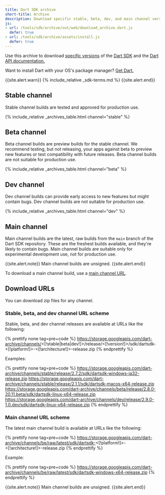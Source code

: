 ```yaml
---
title: Dart SDK archive
short-title: Archive
description: Download specific stable, beta, dev, and main channel versions of the Dart SDK and the Dart API documentation.
js:
- url: /tools/sdk/archive/out/web/download_archive.dart.js
  defer: true
- url: /tools/sdk/archive/assets/install.js
  defer: true
---
```


Use this archive to download
[specific versions](/get-dart#release-channels) of the
[Dart SDK](/tools/sdk)
and the [Dart API documentation.]({{site.dart_api}}/{{site.data.pkg-vers.SDK.channel}})

Want to install Dart with your OS's package manager?
[Get Dart.](/get-dart)

{{site.alert.warn}}
  {% include_relative _sdk-terms.md %}
{{site.alert.end}}

## Stable channel

Stable channel builds are tested and approved for production use.

{% include_relative _archives_table.html channel="stable" %}

## Beta channel

Beta channel builds are preview builds for the stable channel.
We recommend testing, but not releasing, your apps against beta
to preview new features or test compatibility with future releases.
Beta channel builds are not suitable for production use.

{% include_relative _archives_table.html channel="beta" %}

## Dev channel

Dev channel builds can provide early access
to new features but might contain bugs.
Dev channel builds are not suitable for production use.

{% include_relative _archives_table.html channel="dev" %}

## Main channel

Main channel builds are the latest, raw builds from
the `main` branch of the Dart SDK repository.
These are the freshest builds available,
and they're likely to contain bugs.
Main channel builds are suitable only for
experimental development use, not for production use.

{{site.alert.note}}
  Main channel builds are unsigned.
{{site.alert.end}}

To download a main channel build, use a
[main channel URL](#main-channel-url-scheme).


## Download URLs

You can download zip files for any channel.

### Stable, beta, and dev channel URL scheme

Stable, beta, and dev channel releases
are available at URLs like the following:

{% prettify none tag=pre+code %}
https://storage.googleapis.com/dart-archive/channels/<[!stable|beta|dev!]>/release/<[!version!]>/sdk/dartsdk-<[!platform!]>-<[!architecture!]>-release.zip
{% endprettify %}

Examples:

{% prettify none tag=pre+code %}
https://storage.googleapis.com/dart-archive/channels/stable/release/2.7.2/sdk/dartsdk-windows-ia32-release.zip
https://storage.googleapis.com/dart-archive/channels/stable/release/2.1.1/sdk/dartsdk-macos-x64-release.zip
https://storage.googleapis.com/dart-archive/channels/beta/release/2.8.0-20.11.beta/sdk/dartsdk-linux-x64-release.zip
https://storage.googleapis.com/dart-archive/channels/dev/release/2.9.0-1.0.dev/sdk/dartsdk-linux-x64-release.zip
{% endprettify %}

### Main channel URL scheme

The latest main channel build
is available at URLs like the following:

{% prettify none tag=pre+code %}
https://storage.googleapis.com/dart-archive/channels/be/raw/latest/sdk/dartsdk-<[!platform!]>-<[!architecture!]>-release.zip
{% endprettify %}

Example:

{% prettify none tag=pre+code %}
https://storage.googleapis.com/dart-archive/channels/be/raw/latest/sdk/dartsdk-windows-x64-release.zip
{% endprettify %}

{{site.alert.note}}
  Main channel builds are unsigned.
{{site.alert.end}}
